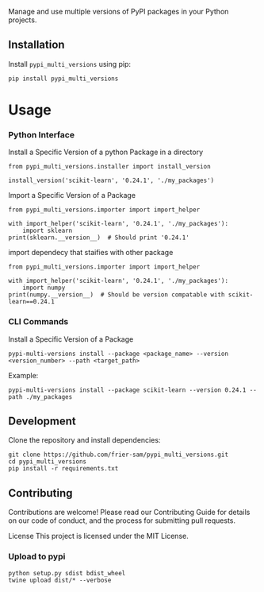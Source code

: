 Manage and use multiple versions of PyPI packages in your Python projects.

## Installation

Install `pypi_multi_versions` using pip:

```
pip install pypi_multi_versions
``````

# Usage


### Python Interface

Install a Specific Version of a python  Package in a directory


```
from pypi_multi_versions.installer import install_version

install_version('scikit-learn', '0.24.1', './my_packages')
```


Import a Specific Version of a Package


```
from pypi_multi_versions.importer import import_helper

with import_helper('scikit-learn', '0.24.1', './my_packages'):
    import sklearn
print(sklearn.__version__)  # Should print '0.24.1'

```

import dependecy that staifies with other package
```
from pypi_multi_versions.importer import import_helper

with import_helper('scikit-learn', '0.24.1', './my_packages'):
    import numpy
print(numpy.__version__)  # Should be version compatable with scikit-learn==0.24.1

```


### CLI Commands

Install a Specific Version of a Package

```
pypi-multi-versions install --package <package_name> --version <version_number> --path <target_path>
```
Example:
```
pypi-multi-versions install --package scikit-learn --version 0.24.1 --path ./my_packages
```


## Development

Clone the repository and install dependencies:

```
git clone https://github.com/frier-sam/pypi_multi_versions.git
cd pypi_multi_versions
pip install -r requirements.txt
```
## Contributing

Contributions are welcome! Please read our Contributing Guide for details on our code of conduct, and the process for submitting pull requests.

License
This project is licensed under the MIT License.


### Upload to pypi

```
python setup.py sdist bdist_wheel
twine upload dist/* --verbose
```

